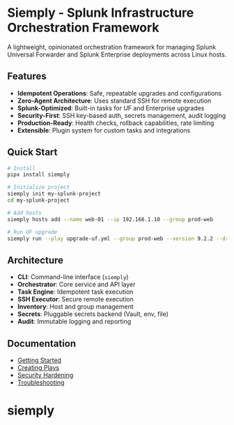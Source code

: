 # Siemply - Splunk Infrastructure Orchestration Framework

A lightweight, opinionated orchestration framework for managing Splunk Universal Forwarder and Splunk Enterprise deployments across Linux hosts.

## Features

- **Idempotent Operations**: Safe, repeatable upgrades and configurations
- **Zero-Agent Architecture**: Uses standard SSH for remote execution
- **Splunk-Optimized**: Built-in tasks for UF and Enterprise upgrades
- **Security-First**: SSH key-based auth, secrets management, audit logging
- **Production-Ready**: Health checks, rollback capabilities, rate limiting
- **Extensible**: Plugin system for custom tasks and integrations

## Quick Start

```bash
# Install
pipx install siemply

# Initialize project
siemply init my-splunk-project
cd my-splunk-project

# Add hosts
siemply hosts add --name web-01 --ip 192.168.1.10 --group prod-web

# Run UF upgrade
siemply run --play upgrade-uf.yml --group prod-web --version 9.2.2 --dry-run
```

## Architecture

- **CLI**: Command-line interface (`siemply`)
- **Orchestrator**: Core service and API layer
- **Task Engine**: Idempotent task execution
- **SSH Executor**: Secure remote execution
- **Inventory**: Host and group management
- **Secrets**: Pluggable secrets backend (Vault, env, file)
- **Audit**: Immutable logging and reporting

## Documentation

- [Getting Started](docs/getting-started.md)
- [Creating Plays](docs/creating-plays.md)
- [Security Hardening](docs/security.md)
- [Troubleshooting](docs/troubleshooting.md)
# siemply
